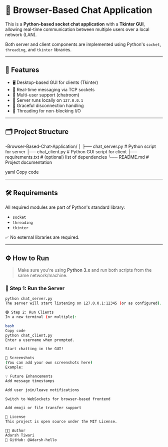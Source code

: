 # 💬 Browser-Based Chat Application

This is a **Python-based socket chat application** with a **Tkinter GUI**, allowing real-time communication between multiple users over a local network (LAN).

Both server and client components are implemented using Python's `socket`, `threading`, and `tkinter` libraries.

---

## 🚀 Features

- 🖥️ Desktop-based GUI for clients (Tkinter)
- 📡 Real-time messaging via TCP sockets
- 👥 Multi-user support (chatroom)
- 🎯 Server runs locally on `127.0.0.1`
- 🔐 Graceful disconnection handling
- 🔄 Threading for non-blocking I/O

---

## 🗂️ Project Structure

-Browser-Based-Chat-Application/
│
├── chat_server.py # Python script for server
├── chat_client.py # Python GUI script for client
├── requirements.txt # (optional) list of dependencies
└── README.md # Project documentation

yaml
Copy code

---

## 🛠️ Requirements

All required modules are part of Python's standard library:

- `socket`
- `threading`
- `tkinter`

✅ No external libraries are required.

---

## ⚙️ How to Run

> Make sure you're using **Python 3.x** and run both scripts from the same network/machine.

### 🔵 Step 1: Run the Server

```bash
python chat_server.py
The server will start listening on 127.0.0.1:12345 (or as configured).

🟢 Step 2: Run Clients
In a new terminal (or multiple):

bash
Copy code
python chat_client.py
Enter a username when prompted.

Start chatting in the GUI!

📸 Screenshots
(You can add your own screenshots here)
Example:

💡 Future Enhancements
Add message timestamps

Add user join/leave notifications

Switch to WebSockets for browser-based frontend

Add emoji or file transfer support

📄 License
This project is open source under the MIT License.

👨‍💻 Author
Adarsh Tiwari
🔗 GitHub: @Adarsh-hello
